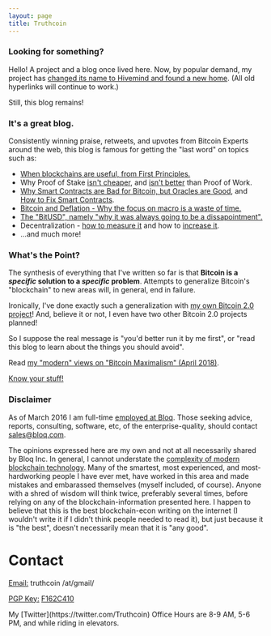 ```yaml
---
layout: page
title: Truthcoin
---
```


### Looking for something?

Hello! A project and a blog once lived here. Now, by popular demand, my project has [changed its name to Hivemind and found a new home](http://bitcoinhivemind.com/). (All old hyperlinks will continue to work.)

Still, this blog remains!

### It's a great blog.

Consistently winning praise, retweets, and upvotes from Bitcoin Experts around the web, this blog is famous for getting the "last word" on topics such as:

* [When blockchains are useful, from First Principles.](http://www.truthcoin.info/blog/limits-of-blockchain/)
* Why Proof of Stake [isn't cheaper](http://www.truthcoin.info/blog/pow-cheapest), and [isn't better](http://www.truthcoin.info/blog/pow-and-mining) than Proof of Work.
* [Why Smart Contracts are Bad for Bitcoin, but Oracles are Good](http://www.truthcoin.info/blog/contracts-oracles-sidechains), and [How to Fix Smart Contracts](http://www.truthcoin.info/blog/wise-contracts/).
* [Bitcoin and Deflation - Why the focus on macro is a waste of time.](http://www.truthcoin.info/blog/deflation-the-last-word)
* [The "BitUSD", namely "why it was always going to be a dissapointment".](http://www.truthcoin.info/blog/bitusd)
* Decentralization - [how to measure it](http://www.truthcoin.info/blog/measuring-decentralization) and how to [increase it](http://www.truthcoin.info/blog/active-decentralization).
* ...and much more!

### What's the Point?

The synthesis of everything that I've written so far is that <b>Bitcoin is a *specific* solution to a *specific* problem</b>. Attempts to generalize Bitcoin's "blockchain" to new areas will, in general, end in failure.

Ironically, I've done exactly such a generalization with [my own Bitcoin 2.0 project](http://bitcoinhivemind.com/)! And, believe it or not, I even have two other Bitcoin 2.0 projects planned!

So I suppose the real message is "you'd better run it by me first", or "read this blog to learn about the things you should avoid".

Read [my "modern" views on "Bitcoin Maximalism" (April 2018)](http://www.truthcoin.info/blog/bitcoin-post-maximalism/).

[Know your stuff!](http://forum.truthcoin.info/index.php/topic,243.0.html)

### Disclaimer

As of March 2016 I am full-time [employed at Bloq](http://bloq.com/). Those seeking advice, reports, consulting, software, etc, of the enterprise-quality, should contact <a href="mailto:sales@bloq.com" target="_top">sales@bloq.com</a>.

The opinions expressed here are my own and not at all necessarily shared by Bloq Inc. In general, I cannot understate the [complexity of modern blockchain technology](https://download.wpsoftware.net/bitcoin/alts.pdf). Many of the smartest, most experienced, and most-hardworking people I have ever met, have worked in this area and made mistakes and embarassed themselves (myself included, of course). Anyone with a shred of wisdom will think twice, preferably several times, before relying on any of the blockchain-information presented here. I happen to believe that this is the best blockchain-econ writing on the internet (I wouldn't write it if I didn't think people needed to read it), but just because it is "the best", doesn't necessarily mean that it is "any good". 



# Contact

<p><u>Email:</u> truthcoin /at/gmail/</p>
<p><u>PGP Key:</u> <a href="https://pgp.mit.edu/pks/lookup?op=get&search=0xAA4B3330F162C410">F162C410</a></p>
<p>My [Twitter](https://twitter.com/Truthcoin) Office Hours are 8-9 AM, 5-6 PM, and while riding in elevators.</p>

